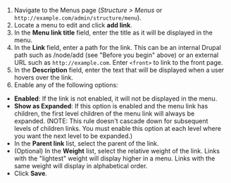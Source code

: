 1. Navigate to the Menus page (_Structure > Menus_ or `http://example.com/admin/structure/menu`).
2. Locate a menu to edit and click **add link**.
3. In the **Menu link title** field, enter the title as it will be displayed in the menu.
4. In the **Link** field, enter a path for the link. This can be an internal Drupal path such as /node/add (see "Before you begin" above) or an external URL such as `http://example.com`. Enter `<front>` to link to the front page.
5. In the **Description** field, enter the text that will be displayed when a user hovers over the link.
6. Enable any of the following options:
* **Enabled**: If the link is not enabled, it will not be displayed in the menu.
* **Show as Expanded**: If this option is enabled and the menu link has children, the first level children of the menu link will always be expanded. (NOTE: This rule doesn't cascade down for subsequent levels of children links. You must enable this option at each level where you want the next level to be expanded.)
* In the **Parent link** list, select the parent of the link.
* (Optional) In the **Weight** list, select the relative weight of the link. Links with the "lightest" weight will display higher in a menu. Links with the same weight will display in alphabetical order.
* Click **Save**.